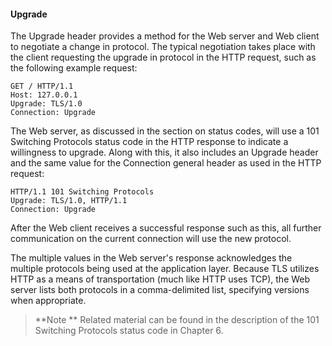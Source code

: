 #### Upgrade

The Upgrade header provides a method for the Web server and Web client to negotiate a change in protocol. The typical negotiation takes place with the client requesting the upgrade in protocol in the HTTP request, such as the following example request:

```
GET / HTTP/1.1 
Host: 127.0.0.1 
Upgrade: TLS/1.0 
Connection: Upgrade 
```

The Web server, as discussed in the section on status codes, will use a 101 Switching Protocols status code in the HTTP response to indicate a willingness to upgrade. Along with this, it also includes an Upgrade header and the same value for the Connection general header as used in the HTTP request:

```
HTTP/1.1 101 Switching Protocols 
Upgrade: TLS/1.0, HTTP/1.1 
Connection: Upgrade 
```

After the Web client receives a successful response such as this, all further communication on the current connection will use the new protocol.

The multiple values in the Web server's response acknowledges the multiple protocols being used at the application layer. Because TLS utilizes HTTP as a means of transportation (much like HTTP uses TCP), the Web server lists both protocols in a comma-delimited list, specifying versions when appropriate.

>**Note
**
Related material can be found in the description of the 101 Switching Protocols status code in Chapter 6.